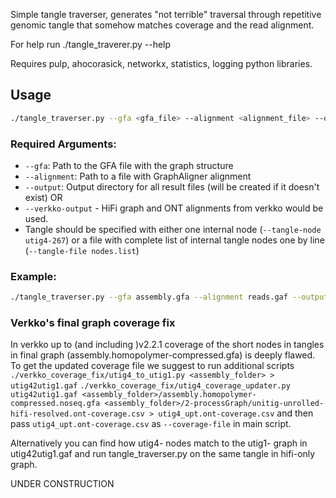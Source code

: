 Simple tangle traverser, generates "not terrible" traversal through repetitive genomic tangle that somehow matches coverage and the read alignment.

For help run ./tangle_traverer.py --help

Requires pulp, ahocorasick, networkx, statistics, logging   python libraries.
## Usage

```bash
./tangle_traverser.py --gfa <gfa_file> --alignment <alignment_file> --output <output_directory> [options]
```

### Required Arguments:
- `--gfa`: Path to the GFA file with the graph structure
- `--alignment`: Path to a file with GraphAligner alignment
- `--output`: Output directory for all result files (will be created if it doesn't exist)
OR
- `--verkko-output` - HiFi graph and ONT alignments from verkko would be used.
- Tangle should be specified with either one internal node (`--tangle-node utig4-267`) or a file with complete list of internal tangle nodes one by line (`--tangle-file nodes.list`)
### Example:
```bash
./tangle_traverser.py --gfa assembly.gfa --alignment reads.gaf --output results_dir --tangle-node utig4-267 --quality-threshold 20
```

### Verkko's final graph coverage fix
In verkko up to (and including )v2.2.1 coverage of the short nodes in tangles in final graph (assembly.homopolymer-compressed.gfa) is deeply flawed. To get the updated coverage file we suggest to run additional scripts
`./verkko_coverage_fix/utig4_to_utig1.py <assembly_folder> > utig42utig1.gaf`
`./verkko_coverage_fix/utig4_coverage_updater.py utig42utig1.gaf <assembly_folder>/assembly.homopolymer-compressed.noseq.gfa <assembly_folder>/2-processGraph/unitig-unrolled-hifi-resolved.ont-coverage.csv > utig4_upt.ont-coverage.csv`
and then pass `utig4_upt.ont-coverage.csv` as `--coverage-file` in main script.

Alternatively you can find how utig4- nodes match to the utig1- graph in utig42utig1.gaf and run tangle_traverser.py on the same tangle in hifi-only graph.


UNDER CONSTRUCTION
